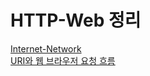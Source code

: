 # HTTP-Web 정리  
[Internet-Network](https://kihyunhong.tistory.com/174)  
[URI와 웹 브라우저 요청 흐름](https://kihyunhong.tistory.com/175)

